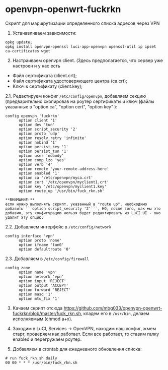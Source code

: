 # openvpn-openwrt-fuckrkn
Скрипт для маршрутизации определенного списка адресов через VPN


1. Устанавливаем зависимости:
 
  ```
  opkg update; 
  opkg install openvpn-openssl luci-app-openvpn openssl-util ip ipset ca-certificates wget
  ```
2. Настраиваем openvpn client. (Здесь предполагается, что сервер уже настроен и у нас есть  
  - Файл сертификата (client.crt);
  - Файл сертификата удостоверяющего центра (сa.crt);
  - Ключ к сертификату (client.key);

  2.1. Редактируем конфиг  ```/etc/config/openvpn```, добавляем секцию (предварительно скопировав на роутер сертификаты и ключ (файлы указанные в "option ca", "option cert", "option key" ):
  ```
  config openvpn 'fuckrkn'
        option client '1'
        option dev 'tun'
        option script_security '2'
        option proto 'udp'
        option resolv_retry 'infinite'
        option nobind '1'
        option persist_key '1'
        option persist_tun '1'
        option user 'nobody'
        option comp_lzo 'yes'
        option verb '4'
        option remote 'your-remote-address-here'
        option enabled '1'
        option ca '/etc/openvpn/myca.crt'
        option cert '/etc/openvpn/myclient1.crt'
        option key '/etc/openvpn/myclient1.key'
        option route_up '/usr/bin/fuck_rkn.sh'
  ```

	**ВНИМАНИЕ:**
	если нужно выполнять скрипт, указанный в "route up", необходимо добавить ```option script_security '2'```, НО, после того, как мы это добавим, эту конфигурацию нельзя будет редактировать из LuCI UI - оно удалит эту опцию.

  2.2. Добавляем интерфейс в ```/etc/config/network```
  ```
  config interface 'vpn'
        option proto 'none'
        option ifname 'tun0'
        option defaultroute '0'
  ```

  2.3. Добавляем в ```/etc/config/firewall```
  ```
  config zone
        option name 'vpn'
        option network 'vpn'
        option input 'REJECT'
        option output 'ACCEPT'
        option forward 'REJECT'
        option masq '1'
        option mtu_fix '1'
  ```
3. Качаем скрипт отсюда https://github.com/mbg033/openvpn-openwrt-fuckrkn/blob/master/fuck_rkn.sh, кладем его в ```/usr/bin```, делаем исполняемым (chmod a+x).

4. Заходим в LuCI, Services -> OpenVPN, находим наш конфиг, жмем старт, проверяем как работает. Если все работает, то ставим галку enabled и перегружаем роутер.

5. Добавляем в crontab для ежедневного обновления списка:
  ```
  # run fuck_rkn.sh daily
  00 00 * * * /usr/bin/fuck_rkn.sh
  ```
